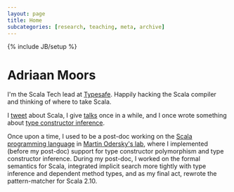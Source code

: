 ```yaml
---
layout: page
title: Home
subcategories: [research, teaching, meta, archive]
---
```

{% include JB/setup %}

Adriaan Moors
=============
I'm the Scala Tech lead at [Typesafe](http://typesafe.com).
Happily hacking the Scala compiler and thinking of where to take Scala.

I [tweet](https://twitter.com/adriaanm) about Scala,
I give [talks](https://github.com/adriaanm/talks) once in a while, and 
I once wrote something about [type constructor inference](http://adriaanm.github.io/research/2010/10/06/new-in-scala-2.8-type-constructor-inference/).

Once upon a time, I used to be a post-doc working on the [Scala programming language](http://scala-lang.org) in [Martin Odersky's lab](http://lamp.epfl.ch), where I implemented (before my post-doc) support for type constructor polymorphism and type constructor inference. During my post-doc, I worked on the formal semantics for Scala, integrated implicit search more tightly with type inference and dependent method types, and as my final act, rewrote the pattern-matcher for Scala 2.10.
